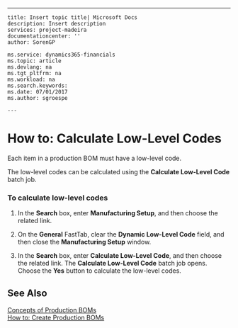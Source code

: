 ---
    title: Insert topic title| Microsoft Docs
    description: Insert description
    services: project-madeira
    documentationcenter: ''
    author: SorenGP

    ms.service: dynamics365-financials
    ms.topic: article
    ms.devlang: na
    ms.tgt_pltfrm: na
    ms.workload: na
    ms.search.keywords:
    ms.date: 07/01/2017
    ms.author: sgroespe

    ---
# How to: Calculate Low-Level Codes
Each item in a production BOM must have a low\-level code.  
  
 The low\-level codes can be calculated using the **Calculate Low\-Level Code** batch job.  
  
### To calculate low\-level codes  
  
1.  In the **Search** box, enter **Manufacturing Setup**, and then choose the related link.  
  
2.  On the **General** FastTab, clear the **Dynamic Low\-Level Code** field, and then close the **Manufacturing Setup** window.  
  
3.  In the **Search** box, enter **Calculate Low\-Level Code**, and then choose the related link. The **Calculate Low\-Level Code** batch job opens. Choose the **Yes** button to calculate the low\-level codes.  
  
## See Also  
 [Concepts of Production BOMs](../DesignAndEngineering/concepts-of-production-boms.md)   
 [How to: Create Production BOMs](../DesignAndEngineering/how-to-create-production-boms.md)